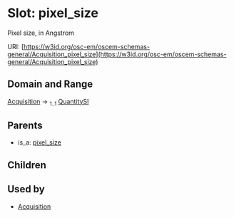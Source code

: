 
# Slot: pixel_size

Pixel size, in Angstrom

URI: [https://w3id.org/osc-em/oscem-schemas-general/Acquisition_pixel_size](https://w3id.org/osc-em/oscem-schemas-general/Acquisition_pixel_size)


## Domain and Range

[Acquisition](Acquisition.md) &#8594;  <sub>1..1</sub> [QuantitySI](QuantitySI.md)

## Parents

 *  is_a: [pixel_size](pixel_size.md)

## Children


## Used by

 * [Acquisition](Acquisition.md)
